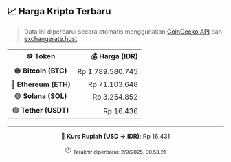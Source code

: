 

<!-- HARGA_KRIPTO -->
## 📈 Harga Kripto Terbaru

> Data ini diperbarui secara otomatis menggunakan [CoinGecko API](https://www.coingecko.com/) dan [exchangerate.host](https://exchangerate.host/)

<div align="center">

| 🪙 Token | 💰 Harga (IDR) |
|:------:|---------------:|
| 🟠 **Bitcoin (BTC)**   | Rp 1.789.580.745 |
| 🔵 **Ethereum (ETH)**  | Rp 71.103.648 |
| 🟣 **Solana (SOL)**    | Rp 3.254.852 |
| 🟢 **Tether (USDT)**   | Rp 16.436 |

---

💱 **Kurs Rupiah (USD → IDR)**: Rp 16.431

🕒 <sub>Terakhir diperbarui: 2/9/2025, 00.53.21</sub>

</div>
<!-- /HARGA_KRIPTO -->